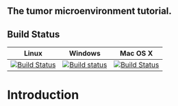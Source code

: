 ## The tumor microenvironment tutorial.

Build Status
------------

|Linux   |Windows |Mac OS X |
|:------:|:------:|:-------:|
|[![Build Status](https://travis-ci.org/dotnetbio/bio.svg?branch=master)](https://travis-ci.org/dotnetbio/bio) | [![Build status](https://ci.appveyor.com/api/projects/status/ihru18bvx5d5yofm/branch/master?svg=true)](https://ci.appveyor.com/project/nigel-delaney/bio/branch/master) | [![Build Status](https://travis-ci.org/dotnetbio/bio.svg?branch=master)](https://travis-ci.org/dotnetbio/bio)|


# Introduction

